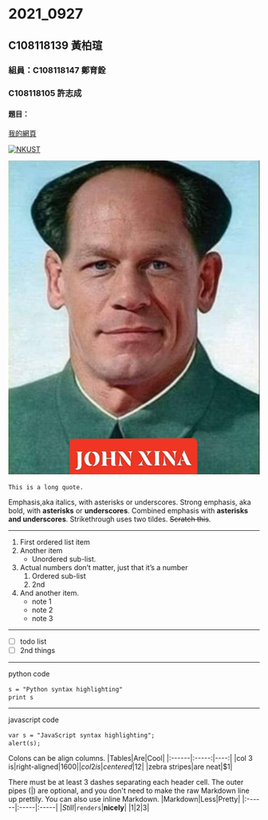 # 2021_0927

## C108118139 黃柏瑄

### 組員：C108118147 鄭育銓
###      C108118105 許志成

#### 題目：

[我的網頁]()

[![NKUST](https://www.nkust.edu.tw/var/file/0/1000/img/513/182513897.png "高科大")](https://www.nkust.edu.tw/)

![xina](xina.jpg)

```
This is a long quote.
```
Emphasis,aka italics, with asterisks or underscores.
Strong emphasis, aka bold, with **asterisks** or **underscores**.
Combined emphasis with **asterisks and underscores**.
Strikethrough uses two tildes. <s>Scratch this</s>.

---
1. First ordered list item
2. Another item
    * Unordered sub-list.
3. Actual numbers don’t matter, just that it’s a number
   1. Ordered sub-list
   2. 2nd
4. And another item.
   * note 1
   * note 2
   * note 3
---
- [ ] todo list
- [ ] 2nd things
---
python code
```python=
s = "Python syntax highlighting"
print s
```
---
javascript code
```javascript=
var s = "JavaScript syntax highlighting";
alert(s);
```
Colons can be align columns.
|Tables|Are|Cool|
|:------|:-----:|----:|
|col 3 is|right-aligned|$1600|
|col 2 is|centered|$12|
|zebra stripes|are neat|$1|

There must be at least 3 dashes separating each header cell. The outer pipes (|) are optional, and you don't need to make the raw Markdown line up prettily. You can also use inline Markdown.
|Markdown|Less|Pretty|
|:------|:-----|:-----|
|*Still*|`renders`|**nicely**|
|1|2|3|
